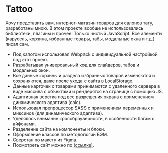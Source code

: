 # Tattoo
Хочу представить вам, интернет-магазин товаров для салонов тату, разработаны мною.
В этом проекте вообще не использовались библиотеки, плагины и прочее. 
Только чистый JavaScript.
Все элементы (карусель, корзина, избранные товары, табы, модальные окна и т.д.) писал сам.

- Под капотом использовал Webpack с индивидуальной настройкой под этот проект.
- Разрабатывал универсальный код для слайдеров, табов и модальных окон.
- Все данные корзины и раздела избранных товаров изменяются и сохраняются, даже после ухода с сайта в LocalStorage.
- Данные карточек с товарами принимаются с удаленного сервера в виде массива с объектами и рендерятся на странице с помощью JS.
- Адаптивная верстка под все разрешения экрана с применением динамического адаптива (calc).
- Использовал препроцессор SASS с применением переменных и миксинов (для динамического адаптива).
- Уделялось внимание кроссбраузерности, в особенности багам с айфонами.
- Разделение сайта на компоненты и блоки.
- Оформление классов по методологии БЭМ.
- Сверстан по макету из Figma.
- Посмотреть сайт можно по [(ссылке)](https://drabovich.github.io/Project-5-Tattoo/dist/).
